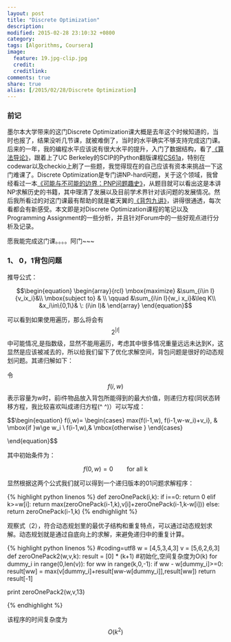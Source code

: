 ```yaml
---
layout: post
title: "Discrete Optimization"
description: 
modified: 2015-02-28 23:10:32 +0800
category: 
tags: [Algorithms, Coursera]
image:
  feature: 19.jpg-clip.jpg
  credit: 
  creditlink: 
comments: true
share: true
alias: [/2015/02/28/Discrete Optimization]
---
```


### 前记

墨尔本大学带来的这门Discrete Optimization课大概是去年这个时候知道的，当时也报了，结果没听几节课，就被难倒了，当时的水平确实不够支持完成这门课。后来的一年，我的编程水平应该说有很大水平的提升，入门了数据结构，看了[《算法导论》][3]，跟着上了UC Berkeley的SCIP的Python翻版课程[CS61a][2]，特别在codewar以及checkio上刷了一些题，我觉得现在的自己应该有资本来挑战一下这门难课了。Discrete Optimization是专门讲NP-hard问题，关于这个领域，我曾经看过一本[《可能与不可能的边界：PNP问题趣史》][1]，从题目就可以看出这是本讲NP求解历史的书籍，其中理清了发展以及目前学术界针对该问题的发展情况。然后我所看过的对这门课最有帮助的就是崔天翼的[《背包九讲》][4]，讲得很通透，每次看都会有新感受。本文即是对Discrete Optimization课程的笔记以及Programming Assignment的一些分析，并且针对Forum中的一些好观点进行分析及记录。

愿我能完成这门课。。。。阿门~~~

<!--more-->

### 1、 0，1背包问题

推导公式：

$$\begin{equation}
	\begin{array}{rcl}
	 \mbox{maximize} &\sum_{i\in I}{v_ix_i}&\\
	 \mbox{subject to} & \\
	 \qquad &\sum_{i\in I}{w_i x_i}&\leq K\\ 
	 					&x_i\in\{0,1\}& \: (i\in I)&
	\end{array}
\end{equation}$$

可以看到如果使用遍历，那么将会有
$$2^{ \left| I \right| }$$
中可能情况,是指数级，显然不能用遍历，考虑其中很多情况重量远远未达到K，这显然是应该被减去的，所以给我们留下了优化求解空间，背包问题是很好的动态规划问题。其递归解如下：

令
$$f(i,w)$$
表示容量为w时，前i件物品放入背包所能得到的最大价值，则递归方程(同状态转移方程，我比较喜欢叫成递归方程(^ ^)）可以写成：

$$\begin{equation}
	f(i,w)=
	\begin{cases}
	max\{f(i-1,w), f(i-1,w-w_i)+v_i\}, & \mbox{if }w\ge w_i \\
	f(i-1,w),& \mbox{otherwise }
	\end{cases}

\end{equation}$$

其中初始条件为：

$$f(0,w)=0 \qquad \mbox{for all k}$$

显然根据这两个公式我们就可以得到一个递归版本的01问题求解程序：

{% highlight python linenos %}
def zeroOnePack(i,k):
	if i==0:
		return 0
	elif k>=w[i]:
		return max(zeroOnePack(i-1,k),v[i]+zeroOnePack(i-1,k-w[i]))
	else:
		return zeroOnePack(i-1,k)
{% endhighlight %}

观察式（2），符合动态规划里的最优子结构和重复特点，可以通过动态规划求解。动态规划就是通过自底向上的求解，来避免递归中的重复计算。

{% highlight python linenos %}
#coding=utf8
w = [4,5,3,4,3]
v = [5,6,2,6,3]
def zeroOnePack2(w,v,k):
	result = [0] * (k+1) #初始化,空间复杂度为O(k)
	for dummy_i in range(0,len(v)):
		for ww in range(k,0,-1):
			if ww - w[dummy_i]>=0:
				result[ww] = max(v[dummy_i]+result[ww-w[dummy_i]],result[ww])
	return result[-1]

print zeroOnePack2(w,v,13)

{% endhighlight %}

该程序的时间复杂度为
$$O(k^2)$$






[1]: http://book.douban.com/subject/25779326/
[2]: http://cs61a.org/
[3]: http://book.douban.com/subject/1885170/
[4]: http://love-oriented.com/pack/